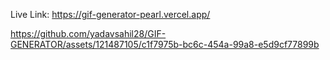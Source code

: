 Live Link: https://gif-generator-pearl.vercel.app/

https://github.com/yadavsahil28/GIF-GENERATOR/assets/121487105/c1f7975b-bc6c-454a-99a8-e5d9cf77899b
